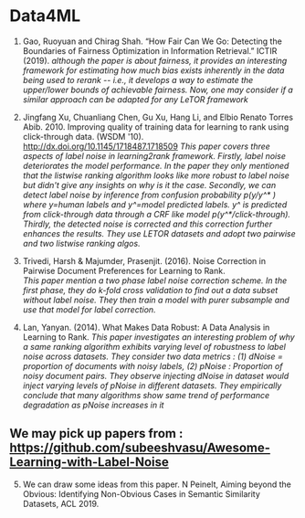 # Data4ML


1. Gao, Ruoyuan and Chirag Shah. “How Fair Can We Go: Detecting the Boundaries of Fairness Optimization in Information Retrieval.” ICTIR (2019).
_although the paper is about fairness, it provides an interesting framework for estimating how much bias exists inherently in the data being used to rerank -- i.e., it develops a way to estimate the upper/lower bounds of achievable fairness. Now, one may consider if a similar approach can be adapted for any LeTOR framework_

2. Jingfang Xu, Chuanliang Chen, Gu Xu, Hang Li, and Elbio Renato Torres Abib. 2010. Improving quality of training data for learning to rank using click-through data. (WSDM '10). http://dx.doi.org/10.1145/1718487.1718509
_This paper covers three aspects of label noise in learning2rank framework. Firstly, label noise deteriorates the model performance. In the paper they only mentioned that the listwise ranking algorithm looks like more robust to label noise but didn't give any insights on why is it the case. Secondly, we can detect label noise by inference from confusion probability p(y/y^* ) where y=human labels and y^*=model predicted labels. y^* is predicted from click-through data through a CRF like model p(y^*/click-through). Thirdly, the detected noise is corrected and this correction further enhances the results. They use LETOR datasets and adopt two pairwise and two listwise ranking algos._

3. Trivedi, Harsh & Majumder, Prasenjit. (2016). Noise Correction in Pairwise Document Preferences for Learning to Rank.   
_This paper mention a two phase label noise correction scheme. In the first phase, they do k-fold cross validation to find out a data subset without label noise. They then train a model with purer subsample and use that model for label correction._

4.  Lan, Yanyan. (2014). What Makes Data Robust: A Data Analysis in Learning to Rank.
_This paper investigates an interesting problem of why a same ranking algorithm exhibits varying level of robustness to label noise across datasets. They consider two data metrics : (1) dNoise = proportion of documents with noisy labels, (2) pNoise : Proportion of noisy document pairs. They observe injecting dNoise in dataset would inject varying levels of pNoise in different datasets. They empirically conclude that many algorithms show same trend of performance degradation as pNoise increases in it_

## We may pick up papers from : https://github.com/subeeshvasu/Awesome-Learning-with-Label-Noise

5. We can draw some ideas from this paper. 
N Peinelt, Aiming beyond the Obvious: Identifying Non-Obvious Cases in Semantic Similarity Datasets, ACL 2019.

